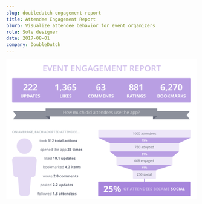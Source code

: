 ```yaml
---
slug: doubledutch-engagement-report
title: Attendee Engagement Report
blurb: Visualize attendee behavior for event organizers
role: Sole designer
date: 2017-08-01
company: DoubleDutch
---
```



<div class='sampleImage browser-frame'>
  <browser-chrome></browser-chrome>
  <div class='browser-frame__screen'>
    <div class='browser-screen__border'></div>
    <img src='sample.png' alt='Attendee engagement report' />
  </div>
</div>
